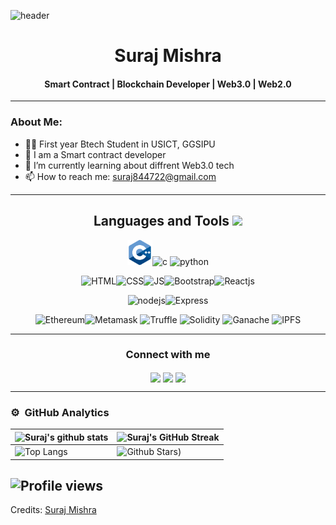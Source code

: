 ![header](https://media-exp1.licdn.com/dms/image/C4D16AQHeZjmr4D5Ynw/profile-displaybackgroundimage-shrink_350_1400/0/1660760547902?e=1666224000&v=beta&t=9z7pfCBet4xLsYK8LF-LofRcA9ezpJfLVeA8lEkk4bY)

<h1 align="center"> Suraj Mishra </h1>

<h4 align="center">  Smart Contract | Blockchain Developer | Web3.0 | Web2.0  </h4>
<hr>

<h3 >About Me:</h3>
 
 - 👨‍🎓 First year Btech Student in USICT, GGSIPU
 - 📃 I am a Smart contract developer 
 - 🌱 I’m currently learning about diffrent Web3.0 tech 
 - 📫 How to reach me: suraj844722@gmail.com 

<hr>

<h2 align = "center">Languages and Tools <img src = "https://media2.giphy.com/media/QssGEmpkyEOhBCb7e1/giphy.gif?cid=ecf05e47a0n3gi1bfqntqmob8g9aid1oyj2wr3ds3mg700bl&rid=giphy.gif" width = 32px></h2>

<p align="center">
<img src="https://raw.githubusercontent.com/devicons/devicon/master/icons/cplusplus/cplusplus-original.svg" alt="cplusplus" width="40" height="40"/><img src="https://media.giphy.com/media/ztl9x7JlhSlU4MWD6h/giphy.gif" alt="c" width="40" height="40"/> <img src="https://media.giphy.com/media/LMt9638dO8dftAjtco/giphy.gif" alt="python" width="40" height="40"/> </p>
<p align="center">
<img src="https://media0.giphy.com/media/XAxylRMCdpbEWUAvr8/giphy.gif?cid=ecf05e477rr83hn36iplcgbil1vzf0l00qv7vfhh8bolc25u&rid=giphy.gif&ct=s" alt = "HTML" width = "40" height = "40"/><img src="https://media4.giphy.com/media/fsEaZldNC8A1PJ3mwp/giphy.gif?cid=ecf05e47hn9i4ze4v7kncrrn8f14nlnz5us4rgatjfixi80z&rid=giphy.gif&ct=s" alt = "CSS" width = "40" height = "40"/><img src = "https://media.giphy.com/media/ln7z2eWriiQAllfVcn/giphy.gif" alt = "JS" width = "40" height = "40"/><img src = "https://media.giphy.com/media/Sr8xDpMwVKOHUWDVRD/giphy.gif" alt = "Bootstrap" width = "40" height = "40"/><img src = "https://media.giphy.com/media/eNAsjO55tPbgaor7ma/giphy.gif" alt = "Reactjs" width = "40" height = "40"/></p>

<p align="center">
<img src = "https://media.giphy.com/media/kdFc8fubgS31b8DsVu/giphy.gif" alt = "nodejs" width = "45" height = "45"/><img src = "https://www.mementotech.in/assets/images/icons/express.png" alt = "Express" width = "50" height = "50"/></p>

<p align="center">
<img src = "https://media.giphy.com/media/DdpmhAQpQZzwHSrQ3f/giphy.gif" alt = "Ethereum" width = "45" height = "45"/><img src = "https://media.giphy.com/media/XXJN8wBUPfBxtCnZ4v/giphy.gif" alt = "Metamask" width = "45" height = "45"/>
<img src = "https://seeklogo.com/images/T/truffle-logo-2DC7EBABF2-seeklogo.com.png" alt = "Truffle" width = "45" height = "45"/>
<img src = "https://gitcoin.co/dynamic/kudos/24468/solidity_pro" alt = "Solidity" width = "45" height = "45"/>
<img src = "https://seeklogo.com/images/G/ganache-logo-1EB72084A8-seeklogo.com.png" alt = "Ganache" width = "45" height = "45"/>
<img src = "https://upload.wikimedia.org/wikipedia/commons/1/18/Ipfs-logo-1024-ice-text.png" alt = "IPFS" width = "45" height = "45"/></p>

<hr>
<h3 align="center" > Connect with me </h3>
<p align="center"><a href = 'https://www.linkedin.com/in/suraj-mishra-6935b5222'> <img width = '70px' align= 'center' src="https://media.giphy.com/media/QhPL2mdDVzeuHiRcIw/giphy.gif"/></a> 
<a href = 'https://www.instagram.com/_samrat_3000/'> <img width = '50px' align= 'center'src="https://media.giphy.com/media/6mXJk1rHd9KoTlkBjz/giphy.gif"/></a>
<a href = 'https://twitter.com/Suraj_Mishra7?t=NsYT9XMS9x1PDWbYGju94A&s=09'> <img width = '70px' align= 'center'       src="https://media.giphy.com/media/e6YbWDajUKSzebFVuB/giphy.gif"/></a></p>
<hr>

### ⚙️ &nbsp;GitHub Analytics
| ![Suraj's github stats](https://github-readme-stats.vercel.app/api?username=suraj-git07&show_icons=true&theme=tokyonight) | ![Suraj's GitHub Streak](https://github-readme-streak-stats.herokuapp.com/?user=suraj-git07&theme=tokyonight) |
| --- | --- |
| ![Top Langs](https://github-readme-stats.vercel.app/api/top-langs/?username=suraj-git07&theme=tokyonight) | ![Github Stars](https://github-readme-stats.vercel.app/api?username=suraj-git07&show_icons=true&locale=en&count_private=true&hide_rank=true&custom_title=My%20GitHub%20Stats&disable_animations=true&theme=tokyonight))
  
  
![Profile views](https://gpvc.arturio.dev/suraj-git07)  
-----
Credits: [Suraj Mishra](https://github.com/suraj-git07)
